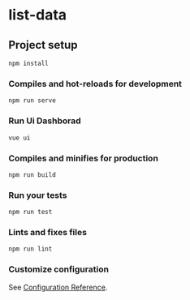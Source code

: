 # list-data

## Project setup
```
npm install
```

### Compiles and hot-reloads for development
```
npm run serve
```

### Run  Ui Dashborad
```
vue ui
```

### Compiles and minifies for production
```
npm run build
```

### Run your tests
```
npm run test
```

### Lints and fixes files
```
npm run lint
```

### Customize configuration
See [Configuration Reference](https://cli.vuejs.org/config/).
